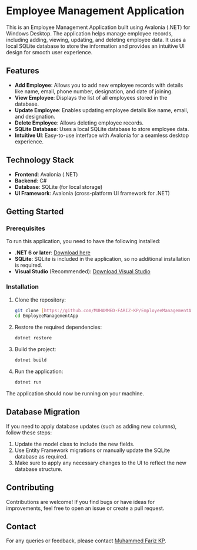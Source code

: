 # Employee Management Application

This is an Employee Management Application built using Avalonia (.NET) for Windows Desktop. The application helps manage employee records, including adding, viewing, updating, and deleting employee data. It uses a local SQLite database to store the information and provides an intuitive UI design for smooth user experience.

## Features

- **Add Employee**: Allows you to add new employee records with details like name, email, phone number, designation, and date of joining.
- **View Employee**: Displays the list of all employees stored in the database.
- **Update Employee**: Enables updating employee details like name, email, and designation.
- **Delete Employee**: Allows deleting employee records.
- **SQLite Database**: Uses a local SQLite database to store employee data.
- **Intuitive UI**: Easy-to-use interface with Avalonia for a seamless desktop experience.

## Technology Stack

- **Frontend**: Avalonia (.NET)
- **Backend**: C# 
- **Database**: SQLite (for local storage)
- **UI Framework**: Avalonia (cross-platform UI framework for .NET)

## Getting Started

### Prerequisites

To run this application, you need to have the following installed:

- **.NET 6 or later**: [Download here](https://dotnet.microsoft.com/download)
- **SQLite**: SQLite is included in the application, so no additional installation is required.
- **Visual Studio** (Recommended): [Download Visual Studio](https://visualstudio.microsoft.com/)

### Installation

1. Clone the repository:

    ```bash
    git clone [https://github.com/MUHAMMED-FARIZ-KP/EmployeeManagementApp.git](https://github.com/MUHAMMED-FARIZ-KP/EmployeeManagementApp.git)
    cd EmployeeManagementApp
    ```

2. Restore the required dependencies:

    ```bash
    dotnet restore
    ```

3. Build the project:

    ```bash
    dotnet build
    ```

4. Run the application:

    ```bash
    dotnet run
    ```

The application should now be running on your machine.

## Database Migration

If you need to apply database updates (such as adding new columns), follow these steps:

1. Update the model class to include the new fields.
2. Use Entity Framework migrations or manually update the SQLite database as required.
3. Make sure to apply any necessary changes to the UI to reflect the new database structure.

## Contributing

Contributions are welcome! If you find bugs or have ideas for improvements, feel free to open an issue or create a pull request.


## Contact

For any queries or feedback, please contact [Muhammed Fariz KP](mailto:farizz7676off@gmail.com).
